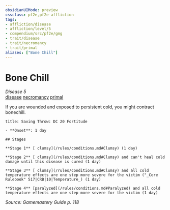 ```yaml
---
obsidianUIMode: preview
cssclass: pf2e,pf2e-affliction
tags:
- affliction/disease
- affliction/level/5
- compendium/src/pf2e/gmg
- trait/disease
- trait/necromancy
- trait/primal
aliases: ["Bone Chill"]
---
```

# Bone Chill
*Disease 5*  
[disease](/rules/traits/disease.md)  [necromancy](/rules/traits/necromancy.md)  [primal](/rules/traits/primal.md)  

If you are wounded and exposed to persistent cold, you might contract bonechill.

```ad-inline-affliction
title: Saving Throw: DC 20 Fortitude

- **Onset**: 1 day

## Stages

**Stage 1** [ clumsy](/rules/conditions.md#Clumsy) (1 day)

**Stage 2** [ clumsy](/rules/conditions.md#Clumsy) and can't heal cold damage until this disease is cured (1 day)

**Stage 3** [ clumsy](/rules/conditions.md#Clumsy) and all cold temperature effects are one step more severe for the victim ("_Core Rulebook" 517|CRB|10|Temperature_) (1 day)

**Stage 4** [paralyzed](/rules/conditions.md#Paralyzed) and all cold temperature effects are one step more severe for the victim (1 day)
```

*Source: Gamemastery Guide p. 118*